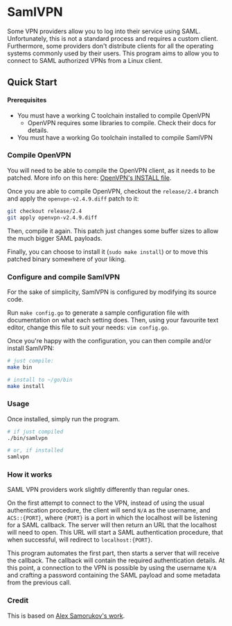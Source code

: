 # SamlVPN

Some VPN providers allow you to log into their service using SAML.
Unfortunately, this is not a standard process and requires a custom client.
Furthermore, some providers don't distribute clients for all the operating
systems commonly used by their users. This program aims to allow you to
connect to SAML authorized VPNs from a Linux client.

## Quick Start

#### Prerequisites

- You must have a working C toolchain installed to compile OpenVPN
	- OpenVPN requires some libraries to compile. Check their docs for details.
- You must have a working Go toolchain installed to compile SamlVPN

### Compile OpenVPN

You will need to be able to compile the OpenVPN client, as it needs to be
patched. More info on this here: [OpenVPN's INSTALL
file](https://github.com/OpenVPN/openvpn/blob/master/INSTALL).

Once you are able to compile OpenVPN, checkout the `release/2.4` branch and
apply the `openvpn-v2.4.9.diff` patch to it:

```bash
git checkout release/2.4
git apply openvpn-v2.4.9.diff
```

Then, compile it again. This patch just changes some buffer sizes to allow the
much bigger SAML payloads.

Finally, you can choose to install it (`sudo make install`) or to move this
patched binary somewhere of your liking.

### Configure and compile SamlVPN

For the sake of simplicity, SamlVPN is configured by modifying its source code.

Run `make config.go` to generate a sample configuration file with documentation
on what each setting does. Then, using your favourite text editor, change this
file to suit your needs: `vim config.go`.

Once you're happy with the configuration, you can then compile and/or install SamlVPN:

```bash
# just compile:
make bin

# install to ~/go/bin
make install
```

### Usage

Once installed, simply run the program.

```bash
# if just compiled
./bin/samlvpn

# or, if installed
samlvpn
```

### How it works

SAML VPN providers work slightly differently than regular ones.

On the first attempt to connect to the VPN, instead of using the usual
authentication procedure, the client will send `N/A` as the username, and
`ACS::{PORT}`, where `{PORT}` is a port in which the localhost will be
listening for a SAML callback. The server will then return an URL that the
localhost will need to open. This URL will start a SAML authentication
procedure, that when successful, will redirect to `localhost:{PORT}`.

This program automates the first part, then starts a server that will receive
the callback. The callback will contain the required authentication details.
At this point, a connection to the VPN is possible by using the username `N/A`
and crafting a password containing the SAML payload and some metadata from the
previous call.

### Credit

This is based on [Alex Samorukov's work](github.com/samm-git/aws-vpn-client).
